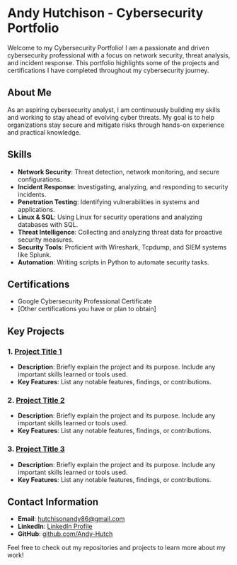 # Andy Hutchison - Cybersecurity Portfolio

Welcome to my Cybersecurity Portfolio! I am a passionate and driven cybersecurity professional with a focus on network security, threat analysis, and incident response. This portfolio highlights some of the projects and certifications I have completed throughout my cybersecurity journey.

## About Me

As an aspiring cybersecurity analyst, I am continuously building my skills and working to stay ahead of evolving cyber threats. My goal is to help organizations stay secure and mitigate risks through hands-on experience and practical knowledge.

## Skills

- **Network Security**: Threat detection, network monitoring, and secure configurations.
- **Incident Response**: Investigating, analyzing, and responding to security incidents.
- **Penetration Testing**: Identifying vulnerabilities in systems and applications.
- **Linux & SQL**: Using Linux for security operations and analyzing databases with SQL.
- **Threat Intelligence**: Collecting and analyzing threat data for proactive security measures.
- **Security Tools**: Proficient with Wireshark, Tcpdump, and SIEM systems like Splunk.
- **Automation**: Writing scripts in Python to automate security tasks.

## Certifications

- Google Cybersecurity Professional Certificate
- [Other certifications you have or plan to obtain]

## Key Projects

### 1. [Project Title 1](link-to-repository)
   - **Description**: Briefly explain the project and its purpose. Include any important skills learned or tools used.
   - **Key Features**: List any notable features, findings, or contributions.

### 2. [Project Title 2](link-to-repository)
   - **Description**: Briefly explain the project and its purpose. Include any important skills learned or tools used.
   - **Key Features**: List any notable features, findings, or contributions.

### 3. [Project Title 3](link-to-repository)
   - **Description**: Briefly explain the project and its purpose. Include any important skills learned or tools used.
   - **Key Features**: List any notable features, findings, or contributions.

## Contact Information

- **Email**: [hutchisonandy86@gmail.com](mailto:hutchisonandy86@gmail.com)
- **LinkedIn**: [LinkedIn Profile]([https://www.linkedin.com](https://www.linkedin.com/in/hutchisonandy86/))
- **GitHub**: [github.com/Andy-Hutch](https://github.com/Andy-Hutch)

Feel free to check out my repositories and projects to learn more about my work!
